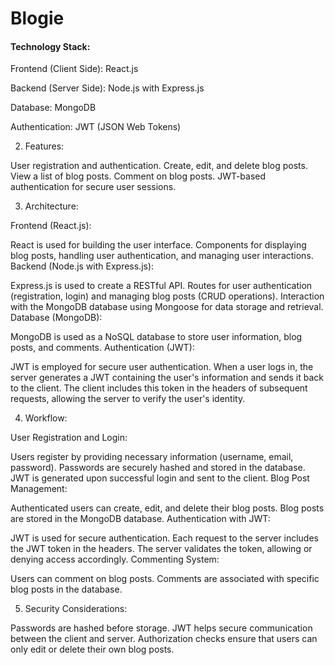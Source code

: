 # Blogie
<h4>Technology Stack:</h4>
<p>Frontend (Client Side): React.js</p>
<p>Backend (Server Side): Node.js with Express.js</p>
<p>Database: MongoDB</p>
<p>Authentication: JWT (JSON Web Tokens)</p>

2. Features:

User registration and authentication.
Create, edit, and delete blog posts.
View a list of blog posts.
Comment on blog posts.
JWT-based authentication for secure user sessions.

3. Architecture:

Frontend (React.js):

React is used for building the user interface.
Components for displaying blog posts, handling user authentication, and managing user interactions.
Backend (Node.js with Express.js):

Express.js is used to create a RESTful API.
Routes for user authentication (registration, login) and managing blog posts (CRUD operations).
Interaction with the MongoDB database using Mongoose for data storage and retrieval.
Database (MongoDB):

MongoDB is used as a NoSQL database to store user information, blog posts, and comments.
Authentication (JWT):

JWT is employed for secure user authentication.
When a user logs in, the server generates a JWT containing the user's information and sends it back to the client.
The client includes this token in the headers of subsequent requests, allowing the server to verify the user's identity.

4. Workflow:

User Registration and Login:

Users register by providing necessary information (username, email, password).
Passwords are securely hashed and stored in the database.
JWT is generated upon successful login and sent to the client.
Blog Post Management:

Authenticated users can create, edit, and delete their blog posts.
Blog posts are stored in the MongoDB database.
Authentication with JWT:

JWT is used for secure authentication.
Each request to the server includes the JWT token in the headers.
The server validates the token, allowing or denying access accordingly.
Commenting System:

Users can comment on blog posts.
Comments are associated with specific blog posts in the database.

5. Security Considerations:

Passwords are hashed before storage.
JWT helps secure communication between the client and server.
Authorization checks ensure that users can only edit or delete their own blog posts.
